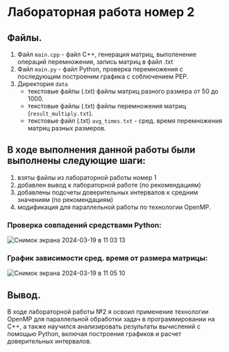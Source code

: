 # Лабораторная работа номер 2

## Файлы.

1. Файл `main.cpp` - файл C++, генерация матриц, выполенение операций перемножения, запись матриц в файл .txt
2. Файл `main.py` - файл Python, проверка перемножения с последующим построеним графика с соблючением PEP.
3. Директория `data`
    - текстовые файлы (.txt) файлы матриц разного размера от 50 до 1000.
    - текстовые файлы (.txt) файлы перемножения матриц (`result_multiply.txt`).
    - текстовые файл (.txt) `avg_times.txt` - сред. время перемножения матриц разных размеров.
        
## В ходе выполнения данной работы были выполнены следующие шаги:

1. взяты файлы из лабораторной работы номер 1
2. добавлен вывод к лабораторной работе (по рекомендациям)
3. добавлены подсчеты доверительных интервалов к средним значениям (по рекомендациям)
4. модификация для параллельной работы по технологии OpenMP.

### Проверка совпадений средствами Python:
![Снимок экрана 2024-03-19 в 11 03 13](https://github.com/Santas7/pprog/assets/86359412/d4945270-8ee6-47ab-b5f8-85a557672022)


### График зависимости сред. время от размера матрицы:
![Снимок экрана 2024-03-19 в 11 05 10](https://github.com/Santas7/pprog/assets/86359412/fd4f52b5-d590-419a-9398-598d23f3d6a6)


## Вывод.
В ходе лабораторной работы №2 я освоил применение технологии OpenMP для параллельной обработки задач в программировании на C++, а также научился анализировать результаты вычислений с помощью Python, включая построение графиков и расчет доверительных интервалов.





